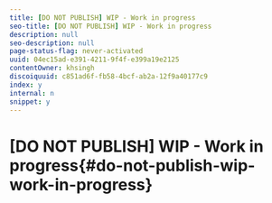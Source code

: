 ```yaml
---
title: [DO NOT PUBLISH] WIP - Work in progress
seo-title: [DO NOT PUBLISH] WIP - Work in progress
description: null
seo-description: null
page-status-flag: never-activated
uuid: 04ec15ad-e391-4211-9f4f-e399a19e2125
contentOwner: khsingh
discoiquuid: c851ad6f-fb58-4bcf-ab2a-12f9a40177c9
index: y
internal: n
snippet: y
---
```


# [DO NOT PUBLISH] WIP - Work in progress{#do-not-publish-wip-work-in-progress}

